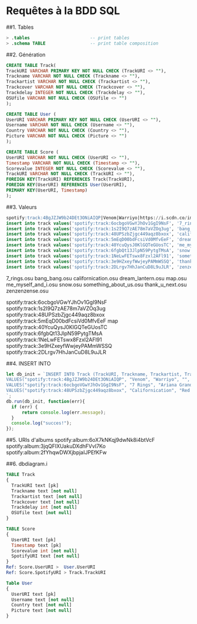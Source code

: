 # Requêtes à la BDD SQL

##1. Tables
```sql
> .tables                       -- print tables
> .schema TABLE                 -- print table composition
```

##2. Génération
```sql
CREATE TABLE Track(
TrackURI VARCHAR PRIMARY KEY NOT NULL CHECK (TrackURI <> ""),
Trackname VARCHAR NOT NULL CHECK (Trackname <> ""),
Trackartist VARCHAR NOT NULL CHECK (Trackartist <> ""),
Trackcover VARCHAR NOT NULL CHECK (Trackcover <> ""),
Trackdelay INTEGER NOT NULL CHECK (Trackdelay <> ""),
OSUfile VARCHAR NOT NULL CHECK (OSUfile <> "")
);

CREATE TABLE User (
UserURI VARCHAR PRIMARY KEY NOT NULL CHECK (UserURI <> ""),
Username VARCHAR NOT NULL CHECK (Username <> ""),
Country VARCHAR NOT NULL CHECK (Country <> ""),
Picture VARCHAR NOT NULL CHECK (Picture <> "")
);

CREATE TABLE Score (
UserURI VARCHAR NOT NULL CHECK (UserURI <> ""),
Timestamp VARCHAR NOT NULL CHECK (Timestamp <> ""),
Scorevalue INTEGER NOT NULL CHECK (Scorevalue <> ""),
TrackURI VARCHAR NOT NULL CHECK (TrackURI <> ""),
FOREIGN KEY(TrackURI) REFERENCES Track(TrackURI),
FOREIGN KEY(UserURI) REFERENCES User(UserURI),
PRIMARY KEY(UserURI, Timestamp)
);
```

##3. Valeurs
```sql
spotify:track:4BgJZJW9b24DEt3ONiAIQP|Venom|Warriyo|https://i.scdn.co/image/58c8cab6d6fb96681086f6fdae3f88bf1cc6318a|-800|warriyo_venom.osu
insert into track values('spotify:track:6ocbgoVGwYJhOv1GgI9NsF', '7_rings');
insert into track values('spotify:track:1s2I9Q7zAE78m7aVZOq3ug', 'bang_bang');
insert into track values('spotify:track:48UPSzbZjgc449aqz8bxox', 'californication');
insert into track values('spotify:track:5mEqD00bdFcsiVd0MfvEeF', 'dream_lantern');
insert into track values('spotify:track:40YcuQysJ0KlGQTeGUosTC', 'me_myself_and_i');
insert into track values('spotify:track:6fgbQt13JlpN59PytgTMsA', 'snow');
insert into track values('spotify:track:1NeLwFETswx8Fzxl2AFl91', 'something_about_us');
insert into track values('spotify:track:3e9HZxeyfWwjeyPAMmWSSQ', 'thank_u_next');
insert into track values('spotify:track:2DLrgv7HhJanCuD8L9uJLR', 'zenzenzense');
```

7_rings.osu
bang_bang.osu
californication.osu
dream_lantern.osu
map.osu
me_myself_and_i.osu
snow.osu
something_about_us.osu
thank_u_next.osu
zenzenzense.osu

spotify:track:6ocbgoVGwYJhOv1GgI9NsF
spotify:track:1s2I9Q7zAE78m7aVZOq3ug
spotify:track:48UPSzbZjgc449aqz8bxox
spotify:track:5mEqD00bdFcsiVd0MfvEeF
map
spotify:track:40YcuQysJ0KlGQTeGUosTC
spotify:track:6fgbQt13JlpN59PytgTMsA
spotify:track:1NeLwFETswx8Fzxl2AFl91
spotify:track:3e9HZxeyfWwjeyPAMmWSSQ
spotify:track:2DLrgv7HhJanCuD8L9uJLR


##4. INSERT INTO
```javascript
let db_init = `INSERT INTO Track (TrackURI, Trackname, Trackartist, Trackcover, Trackdelay, OSUfile)
VALUES("spotify:track:4BgJZJW9b24DEt3ONiAIQP", "Venom", "Warriyo", "", "-800", "warriyo_venom.osu");
VALUES("spotify:track:6ocbgoVGwYJhOv1GgI9NsF", "7 Rings", "Ariana Grande", "", "0", "7_rings.osu");
VALUES("spotify:track:48UPSzbZjgc449aqz8bxox", "Californication", "Red Hot Chili Peppers", "", "0", "californication.osu");
`;
db.run(db_init, function(err){
  if (err) {
      return console.log(err.message);
  }
  console.log("succes!");
});
```


##5. URIs d'albums
spotify:album:6oX7kNKqj9dwNk8i4btVcF
spotify:album:3jqQFIXUakuDXdhFVvI7Ko
spotify:album:2fYhqwDWXjbpjaIJPEfKFw


##6. dbdiagram.i
```sql
TABLE Track
{
  TrackURI text [pk]
  Trackname text [not null]
  Trackartist text [not null]
  Trackcover text [not null]
  Trackdelay int [not null]
  OSUfile text [not null]
}

TABLE Score
{
  UserURI text [pk]
  Timestamp text [pk]
  Scorevalue int [not null]
  SpotifyURI text [not null]
}
Ref: Score.UserURI >  User.UserURI
Ref: Score.SpotifyURI > Track.TrackURI

Table User
{
  UserURI text [pk]
  Username text [not null]
  Country text [not null]
  Picture text [not null]
}
```